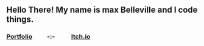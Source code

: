 ## Hello There! My name is max Belleville and I code things.

### [Portfolio](https://maxbelleville.github.io/my-portfolio/home) &nbsp; &nbsp; &nbsp; &nbsp; &nbsp;-:- &nbsp; &nbsp; &nbsp; &nbsp; &nbsp;  [Itch.io](https://sirnoisy.itch.io/)
<!--
**MaxBelleville/MaxBelleville** is a ✨ _special_ ✨ repository because its `README.md` (this file) appears on your GitHub profile.

Here are some ideas to get you started:

- 🔭 I’m currently working on ...
- 🌱 I’m currently learning ...
- 👯 I’m looking to collaborate on ...
- 🤔 I’m looking for help with ...
- 💬 Ask me about ...
- 📫 How to reach me: ...
- 😄 Pronouns: ...
- ⚡ Fun fact: ...
-->

